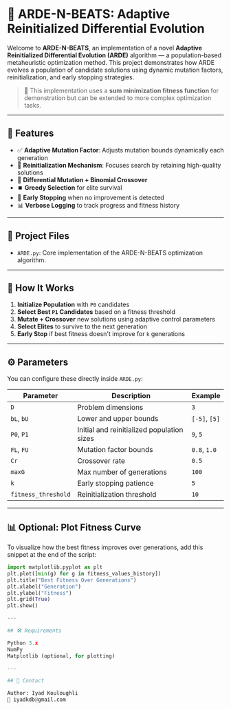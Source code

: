 # 🧠 ARDE-N-BEATS: Adaptive Reinitialized Differential Evolution

Welcome to **ARDE-N-BEATS**, an implementation of a novel **Adaptive Reinitialized Differential Evolution (ARDE)** algorithm — a population-based metaheuristic optimization method. This project demonstrates how ARDE evolves a population of candidate solutions using dynamic mutation factors, reinitialization, and early stopping strategies.

> 🔬 This implementation uses a **sum minimization fitness function** for demonstration but can be extended to more complex optimization tasks.

---

## 🚀 Features

- ✅ **Adaptive Mutation Factor**: Adjusts mutation bounds dynamically each generation  
- 🔁 **Reinitialization Mechanism**: Focuses search by retaining high-quality solutions  
- 🧬 **Differential Mutation + Binomial Crossover**  
- ⏹️ **Greedy Selection** for elite survival  
- 🛑 **Early Stopping** when no improvement is detected  
- 📊 **Verbose Logging** to track progress and fitness history  

---

## 📂 Project Files

- `ARDE.py`: Core implementation of the ARDE-N-BEATS optimization algorithm.

---

## 🧠 How It Works

1. **Initialize Population** with `P0` candidates  
2. **Select Best `P1` Candidates** based on a fitness threshold  
3. **Mutate + Crossover** new solutions using adaptive control parameters  
4. **Select Elites** to survive to the next generation  
5. **Early Stop** if best fitness doesn't improve for `k` generations  

---

## ⚙️ Parameters

You can configure these directly inside `ARDE.py`:

| Parameter            | Description                                  | Example |
|----------------------|----------------------------------------------|---------|
| `D`                  | Problem dimensions                           | `3`     |
| `bL`, `bU`           | Lower and upper bounds                       | `[-5]`, `[5]` |
| `P0`, `P1`           | Initial and reinitialized population sizes   | `9`, `5` |
| `FL`, `FU`           | Mutation factor bounds                       | `0.8`, `1.0` |
| `Cr`                 | Crossover rate                               | `0.5`   |
| `maxG`               | Max number of generations                    | `100`   |
| `k`                  | Early stopping patience                      | `5`     |
| `fitness_threshold`  | Reinitialization threshold                   | `10`    |

---

## 📊 Optional: Plot Fitness Curve

To visualize how the best fitness improves over generations, add this snippet at the end of the script:

```python
import matplotlib.pyplot as plt
plt.plot([min(g) for g in fitness_values_history])
plt.title("Best Fitness Over Generations")
plt.xlabel("Generation")
plt.ylabel("Fitness")
plt.grid(True)
plt.show()

---

## 🛠 Requirements

Python 3.x
NumPy
Matplotlib (optional, for plotting)

---

## 💬 Contact

Author: Iyad Kouloughli
📧 iyadkdb@gmail.com
